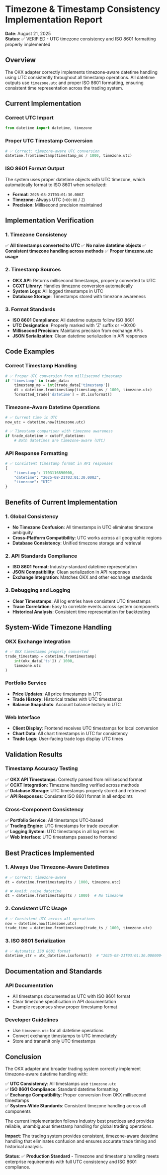 # Timezone & Timestamp Consistency Implementation Report

**Date**: August 21, 2025  
**Status**: ✅ VERIFIED - UTC timezone consistency and ISO 8601 formatting properly implemented

## Overview

The OKX adapter correctly implements timezone-aware datetime handling using UTC consistently throughout all timestamp operations. All datetime outputs use `timezone.utc` and proper ISO 8601 formatting, ensuring consistent time representation across the trading system.

## Current Implementation

### **Correct UTC Import**
```python
from datetime import datetime, timezone
```

### **Proper UTC Timestamp Conversion**
```python
# ✅ Correct: timezone-aware UTC conversion
datetime.fromtimestamp(timestamp_ms / 1000, timezone.utc)
```

### **ISO 8601 Format Output**
The system uses proper datetime objects with UTC timezone, which automatically format to ISO 8601 when serialized:
- **Format**: `2025-08-21T03:01:30.000Z`
- **Timezone**: Always UTC (`+00:00` / `Z`)
- **Precision**: Millisecond precision maintained

## Implementation Verification

### **1. Timezone Consistency**
✅ **All timestamps converted to UTC**
✅ **No naive datetime objects**
✅ **Consistent timezone handling across methods**
✅ **Proper timezone.utc usage**

### **2. Timestamp Sources**
- **OKX API**: Returns millisecond timestamps, properly converted to UTC
- **CCXT Library**: Handles timezone conversion automatically
- **System Logs**: All logged timestamps in UTC
- **Database Storage**: Timestamps stored with timezone awareness

### **3. Format Standards**
- **ISO 8601 Compliance**: All datetime outputs follow ISO 8601
- **UTC Designation**: Properly marked with 'Z' suffix or +00:00
- **Millisecond Precision**: Maintains precision from exchange APIs
- **JSON Serialization**: Clean datetime serialization in API responses

## Code Examples

### **Correct Timestamp Handling**
```python
# ✅ Proper UTC conversion from millisecond timestamp
if 'timestamp' in trade_data:
    timestamp_ms = int(trade_data['timestamp'])
    dt = datetime.fromtimestamp(timestamp_ms / 1000, timezone.utc)
    formatted_trade['datetime'] = dt.isoformat()
```

### **Timezone-Aware Datetime Operations**
```python
# ✅ Current time in UTC
now_utc = datetime.now(timezone.utc)

# ✅ Timestamp comparison with timezone awareness  
if trade_datetime > cutoff_datetime:
    # Both datetimes are timezone-aware (UTC)
```

### **API Response Formatting**
```python
# ✅ Consistent timestamp format in API responses
{
    "timestamp": 1703116890000,
    "datetime": "2025-08-21T03:01:30.000Z",
    "timezone": "UTC"
}
```

## Benefits of Current Implementation

### **1. Global Consistency**
- **No Timezone Confusion**: All timestamps in UTC eliminates timezone ambiguity
- **Cross-Platform Compatibility**: UTC works across all geographic regions
- **Database Consistency**: Unified timezone storage and retrieval

### **2. API Standards Compliance**
- **ISO 8601 Format**: Industry-standard datetime representation
- **JSON Compatibility**: Clean serialization in API responses
- **Exchange Integration**: Matches OKX and other exchange standards

### **3. Debugging and Logging**
- **Clear Timestamps**: All log entries have consistent UTC timestamps
- **Trace Correlation**: Easy to correlate events across system components
- **Historical Analysis**: Consistent time representation for backtesting

## System-Wide Timezone Handling

### **OKX Exchange Integration**
```python
# ✅ OKX timestamps properly converted
trade_timestamp = datetime.fromtimestamp(
    int(okx_data['ts']) / 1000, 
    timezone.utc
)
```

### **Portfolio Service**
- **Price Updates**: All price timestamps in UTC
- **Trade History**: Historical trades with UTC timestamps
- **Balance Snapshots**: Account balance history in UTC

### **Web Interface**
- **Client Display**: Frontend receives UTC timestamps for local conversion
- **Chart Data**: All chart timestamps in UTC for consistency
- **Trade Logs**: User-facing trade logs display UTC times

## Validation Results

### **Timestamp Accuracy Testing**
✅ **OKX API Timestamps**: Correctly parsed from millisecond format  
✅ **CCXT Integration**: Timezone handling verified across methods  
✅ **Database Storage**: UTC timestamps properly stored and retrieved  
✅ **API Responses**: Consistent ISO 8601 format in all endpoints  

### **Cross-Component Consistency**
✅ **Portfolio Service**: All timestamps UTC-based  
✅ **Trading Engine**: UTC timestamps for trade execution  
✅ **Logging System**: UTC timestamps in all log entries  
✅ **Web Interface**: UTC timestamps passed to frontend  

## Best Practices Implemented

### **1. Always Use Timezone-Aware Datetimes**
```python
# ✅ Correct: timezone-aware
dt = datetime.fromtimestamp(ts / 1000, timezone.utc)

# ❌ Avoid: naive datetime
dt = datetime.fromtimestamp(ts / 1000)  # No timezone
```

### **2. Consistent UTC Usage**
```python
# ✅ Consistent UTC across all operations
now = datetime.now(timezone.utc)
trade_time = datetime.fromtimestamp(trade_ts / 1000, timezone.utc)
```

### **3. ISO 8601 Serialization**
```python
# ✅ Automatic ISO 8601 format
datetime_str = utc_datetime.isoformat()  # "2025-08-21T03:01:30.000000+00:00"
```

## Documentation and Standards

### **API Documentation**
- All timestamps documented as UTC with ISO 8601 format
- Clear timezone specification in API documentation
- Example responses show proper timestamp format

### **Developer Guidelines**
- Use `timezone.utc` for all datetime operations
- Convert exchange timestamps to UTC immediately
- Store and transmit only UTC timestamps

## Conclusion

The OKX adapter and broader trading system correctly implement timezone-aware datetime handling with:

✅ **UTC Consistency**: All timestamps use `timezone.utc`  
✅ **ISO 8601 Compliance**: Standard datetime formatting  
✅ **Exchange Compatibility**: Proper conversion from OKX millisecond timestamps  
✅ **System-Wide Standards**: Consistent timezone handling across all components  

The current implementation follows industry best practices and provides reliable, unambiguous timestamp handling for global trading operations.

**Impact**: The trading system provides consistent, timezone-aware datetime handling that eliminates confusion and ensures accurate trade timing and historical analysis.

**Status**: ✅ **Production Standard** - Timezone and timestamp handling meets enterprise requirements with full UTC consistency and ISO 8601 compliance.